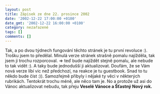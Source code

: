 ```yaml
---
layout: post
title: Zápisek ze dne 22. prosince 2002
date: '2002-12-22 17:00:00 +0100'
date_gmt: '2002-12-22 16:00:00 +0100'
category: nezařazené
tags: []
comments: []
---
```

<p>Tak, a po dvou týdnech fungování těchto
stránek je tu první revoluce :). Trošku jsem to předělal. Minulá verze stránek
strašně pomalu najížděla, tak jsem ji trochu rozporcoval. =&gt; teď bude najíždět
stejně pomalu, ale nebude to tak vidět :). A taky bude jednodušší ji aktualizovat.
Doufám, že se Vám nová verze líbí vic než předchozí, na reakce je tu guestbook.
Snad to tu někdo bude číst :)). Samozřejmě přibyly i nějaké ty věci v některých
rubrikách. Tentokrát trochu méně, ale něco tam je. No a protože už asi do Vánoc
aktualizovat nebudu, tak přeju <span style="font-weight:bold">Veselé Vánoce a Šťastný
Nový rok.</span></p>
